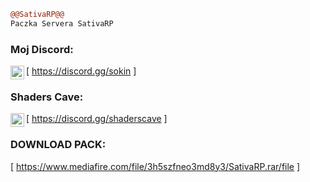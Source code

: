 ```diff
@@SativaRP@@
Paczka Servera SativaRP 
```

### Moj Discord:

[<img align="left" alt="My discord" width="22px" src="https://cdn.jsdelivr.net/npm/simple-icons@v3/icons/discord.svg" /> https://discord.gg/sokin ]
<br />

### Shaders Cave:

[<img align="left" alt="My discord" width="22px" src="https://cdn.jsdelivr.net/npm/simple-icons@v3/icons/discord.svg" /> https://discord.gg/shaderscave ]
<br />


### DOWNLOAD PACK: 

[ https://www.mediafire.com/file/3h5szfneo3md8y3/SativaRP.rar/file ]
